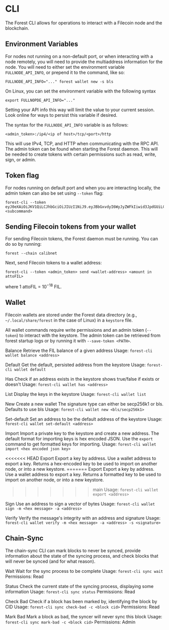 # CLI

The Forest CLI allows for operations to interact with a Filecoin node and the
blockchain.

## Environment Variables

For nodes not running on a non-default port, or when interacting with a node
remotely, you will need to provide the multiaddress information for the node.
You will need to either set the environment variable `FULLNODE_API_INFO`, or
prepend it to the command, like so:

`FULLNODE_API_INFO="..." forest wallet new -s bls`

On Linux, you can set the environment variable with the following syntax

`export FULLNOPDE_API_INFO="..."`

Setting your API info this way will limit the value to your current session.
Look online for ways to persist this variable if desired.

The syntax for the `FULLNODE_API_INFO` variable is as follows:

`<admin_token>:/ip4/<ip of host>/tcp/<port>/http`

This will use IPv4, TCP, and HTTP when communicating with the RPC API. The admin
token can be found when starting the Forest daemon. This will be needed to
create tokens with certain permissions such as read, write, sign, or admin.

## Token flag

For nodes running on default port and when you are interacting locally, the
admin token can also be set using `--token` flag:

```
forest-cli --token eyJ0eXAiOiJKV1QiLCJhbGciOiJIUzI1NiJ9.eyJBbGxvdyI6WyJyZWFkIiwid3JpdGUiLCJzaWduIiwiYWRtaW4iXSwiZXhwIjoxNjczMjEwMTkzfQ.xxhmqtG9O3XNTIrOEB2_TWnVkq0JkqzRdw63BdosV0c <subcommand>
```

## Sending Filecoin tokens from your wallet

For sending Filecoin tokens, the Forest daemon must be running. You can do so by
running:

`forest --chain calibnet`

Next, send Filecoin tokens to a wallet address:

`forest-cli --token <admin_token> send <wallet-address> <amount in attoFIL>`

where 1 attoFIL = $10^{−18}$ FIL.

## Wallet

Filecoin wallets are stored under the Forest data directory (e.g.,
`~/.local/share/forest` in the case of Linux) in a `keystore` file.

All wallet commands require write permissions and an admin token (`--token`) to
interact with the keystore. The admin token can be retrieved from forest startup
logs or by running it with `--save-token <PATH>`.

Balance Retrieve the FIL balance of a given address Usage:
`forest-cli wallet balance <address>`

Default Get the default, persisted address from the keystore Usage:
`forest-cli wallet default`

Has Check if an address exists in the keystore shows true/false if exists or
doesn't Usage: `forest-cli wallet has <address>`

List Display the keys in the keystore Usage: `forest-cli wallet list`

New Create a new wallet The signature type can either be secp256k1 or bls.
Defaults to use bls Usage: `forest-cli wallet new <bls/secp256k1>`

Set-default Set an address to be the default address of the keystore Usage:
`forest-cli wallet set-default <address>`

Import Import a private key to the keystore and create a new address. The
default format for importing keys is hex encoded JSON. Use the `export` command
to get formatted keys for importing. Usage:
`forest-cli wallet import <hex encoded json key>`

<<<<<<< HEAD Export Export a key by address. Use a wallet address to export a
key. Returns a hex-encoded key to be used to import on another node, or into a
new keystore. ======= Export Export a key by address. Use a wallet address to
export a key. Returns a formatted key to be used to import on another node, or
into a new keystore.

> > > > > > > main Usage: `forest-cli wallet export <address>`

Sign Use an address to sign a vector of bytes Usage:
`forest-cli wallet sign -m <hex message> -a <address>`

Verify Verify the message's integrity with an address and signature Usage:
`forest-cli wallet verify -m <hex message> -a <address> -s <signature>`

## Chain-Sync

The chain-sync CLI can mark blocks to never be synced, provide information about
the state of the syncing process, and check blocks that will never be synced
(and for what reason).

Wait Wait for the sync process to be complete Usage: `forest-cli sync wait`
Permissions: Read

Status Check the current state of the syncing process, displaying some
information Usage: `forest-cli sync status` Permissions: Read

Check Bad Check if a block has been marked by, identifying the block by CID
Usage: `forest-cli sync check-bad -c <block cid>` Permissions: Read

Mark Bad Mark a block as bad, the syncer will never sync this block Usage:
`forest-cli sync mark-bad -c <block cid>` Permissions: Admin
